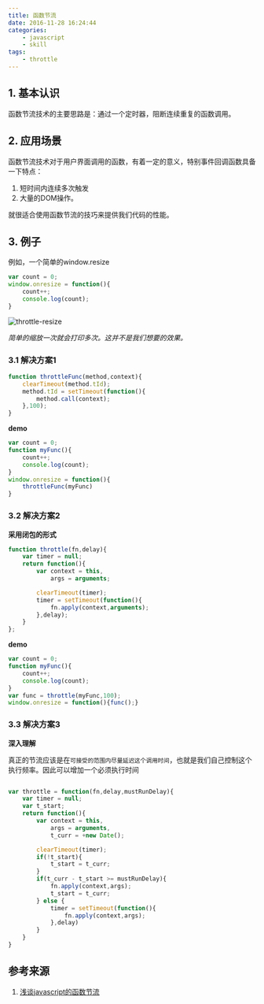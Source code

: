```yaml
---
title: 函数节流
date: 2016-11-28 16:24:44
categories:
    - javascript
    - skill
tags:
    - throttle
---
```


## 1. 基本认识

函数节流技术的主要思路是：通过一个定时器，阻断连续重复的函数调用。

## 2. 应用场景

函数节流技术对于用户界面调用的函数，有着一定的意义，特别事件回调函数具备一下特点：

1. 短时间内连续多次触发
2. 大量的DOM操作。

就很适合使用函数节流的技巧来提供我们代码的性能。

<!-- more -->

## 3. 例子

例如，一个简单的window.resize

```javascript
var count = 0;
window.onresize = function(){
    count++;
    console.log(count);
}
```

![throttle-resize](../img/throttle-resize.png)

*简单的缩放一次就会打印多次。这并不是我们想要的效果。*

### 3.1 解决方案1

```javascript
function throttleFunc(method,context){
    clearTimeout(method.tId);
    method.tId = setTimeout(function(){
        method.call(context);
    },100);
}
```

**demo**

```javascript
var count = 0;
function myFunc(){
    count++;
    console.log(count);
}
window.onresize = function(){
    throttleFunc(myFunc)
}
```

### 3.2 解决方案2

**采用闭包的形式**

```javascript
function throttle(fn,delay){
    var timer = null;
    return function(){
        var context = this,
            args = arguments;

        clearTimeout(timer);
        timer = setTimeout(function(){
            fn.apply(context,arguments);
        },delay);
    }
};
```

**demo**

```javascript
var count = 0;
function myFunc(){
    count++;
    console.log(count);
}
var func = throttle(myFunc,100);
window.onresize = function(){func();}
```

### 3.3 解决方案3

**深入理解**

真正的节流应该是在`可接受的范围内尽量延迟这个调用时间`，也就是我们自己控制这个执行频率。因此可以增加一个必须执行时间


```javascript

var throttle = function(fn,delay,mustRunDelay){
    var timer = null;
    var t_start;
    return function(){
        var context = this,
            args = arguments,
            t_curr = +new Date();

        clearTimeout(timer);
        if(!t_start){
            t_start = t_curr;
        }
        if(t_curr - t_start >= mustRunDelay){
            fn.apply(context,args);
            t_start = t_curr;
        } else {
            timer = setTimeout(function(){
                fn.apply(context,args);
            },delay)
        }
    }
}
```

## 参考来源

1. [浅谈javascript的函数节流](http://www.alloyteam.com/2012/11/javascript-throttle/)